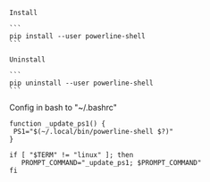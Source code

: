     Install
    
    ```
    pip install --user powerline-shell
    ```
    
    Uninstall 
    
    ```
    pip uninstall --user powerline-shell
    ```
    
   Config in bash to "~/.bashrc"
   
   ```
   function _update_ps1() {
    PS1="$(~/.local/bin/powerline-shell $?)"
  }
      
  if [ "$TERM" != "linux" ]; then
      PROMPT_COMMAND="_update_ps1; $PROMPT_COMMAND"
  fi
  ```
